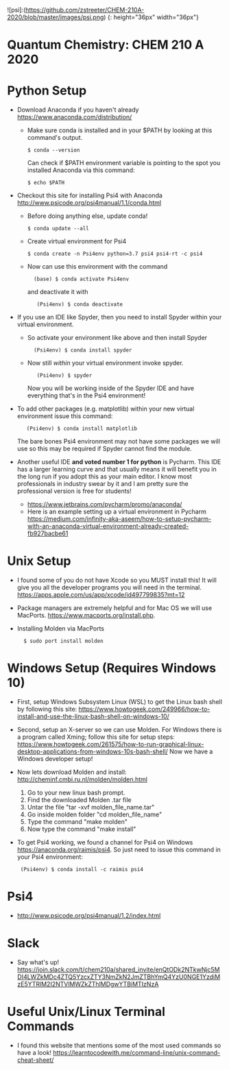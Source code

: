 <!-- ![psi](https://github.com/zstreeter/CHEM-210A-2020/blob/master/images/psi.png) -->
![psi]:(https://github.com/zstreeter/CHEM-210A-2020/blob/master/images/psi.png)
{: height="36px" width="36px"}

Quantum Chemistry: CHEM 210 A 2020
=========

# Python Setup
* Download Anaconda if you haven't already https://www.anaconda.com/distribution/
  * Make sure conda is installed and in your \$PATH by looking at this command's output.

    ```shell
	$ conda --version 
    ```

    Can check if \$PATH environment variable is pointing to the spot you installed Anaconda via this command:

    ```shell
	$ echo $PATH
    ```

* Checkout this site for installing Psi4 with Anaconda http://www.psicode.org/psi4manual/1.1/conda.html
  * Before doing anything else, update conda!

    ```shell
	$ conda update --all
    ```

  * Create virtual environment for Psi4

    ```shell
	$ conda create -n Psi4env python=3.7 psi4 psi4-rt -c psi4
    ```
  - Now can use this environment with the command

    ```shell
      (base) $ conda activate Psi4env
    ```
    and deactivate it with

    ```shell
       (Psi4env) $ conda deactivate
    ```
* If you use an IDE like Spyder, then you need to install Spyder within your virtual environment.
  * So activate your environment like above and then install Spyder

    ```shell
      (Psi4env) $ conda install spyder
    ```
  * Now still *within* your virtual environment invoke spyder.

    ```shell
       (Psi4env) $ spyder
    ```
    Now you will be working inside of the Spyder IDE and have everything that's in the Psi4 environment!
*  To add other packages (e.g. matplotlib) within your new virtual environment issue this command:

    ```shell
       (Psi4env) $ conda install matplotlib
    ```
   The bare bones Psi4 environment may not have some packages we will use so this may be required if Spyder cannot find the module. 

* Another useful IDE **and voted number 1 for python** is Pycharm. This IDE has a larger learning curve and that usually means it will benefit you in the long run if you adopt this as your main editor. I know most professionals in industry swear by it and I am pretty sure the professional version is free for students!
  * https://www.jetbrains.com/pycharm/promo/anaconda/
  * Here is an example setting up a virtual environment in Pycharm https://medium.com/infinity-aka-aseem/how-to-setup-pycharm-with-an-anaconda-virtual-environment-already-created-fb927bacbe61 

# Unix Setup
* I found some of you do not have Xcode so you MUST install this! It will give you all
  the developer programs you will need in the terminal. 
  https://apps.apple.com/us/app/xcode/id497799835?mt=12
* Package managers are extremely helpful and for Mac OS we will use MacPorts.
  https://www.macports.org/install.php.
* Installing Molden via MacPorts

    ``````shell
      $ sudo port install molden
    ``````

# Windows Setup (Requires Windows 10)
* First, setup Windows Subsystem Linux (WSL) to get the Linux bash shell by following this site:
  https://www.howtogeek.com/249966/how-to-install-and-use-the-linux-bash-shell-on-windows-10/
* Second, setup an X-server so we can use Molden. For Windows there is a program called Xming; follow this site for setup steps:
  https://www.howtogeek.com/261575/how-to-run-graphical-linux-desktop-applications-from-windows-10s-bash-shell/
Now we have a Windows developer setup!
* Now lets download Molden and install: http://cheminf.cmbi.ru.nl/molden/molden.html
  1. Go to your new linux bash prompt.
  2. Find the downloaded Molden .tar file
  3. Untar the file "tar -xvf molden_file_name.tar"
  4. Go inside molden folder "cd molden_file_name"
  5. Type the command "make molden"
  6. Now type the command "make install"
* To get Psi4 working, we found a channel for Psi4 on Windows https://anaconda.org/raimis/psi4.
  So just need to issue this command in your Psi4 environment:

    ``````shell
     (Psi4env) $ conda install -c raimis psi4
    ``````

# Psi4
* http://www.psicode.org/psi4manual/1.2/index.html

# Slack
* Say what's up! https://join.slack.com/t/chem210a/shared_invite/enQtODk2NTkwNjc5MDI4LWZkMDc4ZTQ5YzcxZTY3NmZkN2JmZTBhYmQ4YzU0NGE1YzdiMzE5YTRlM2I2NTVlMWZkZThlMDgwYTBiMTIzNzA

# Useful Unix/Linux Terminal Commands
* I found this website that mentions some of the most used commands so have a look!
  https://learntocodewith.me/command-line/unix-command-cheat-sheet/

<!-- #### Computer language, intro to architecture -->
<!-- * example `n**2` (1) Python -->

<!-- ```python -->
<!-- n = 5 -->
<!-- n ** 2 -->
<!-- ``` -->
<!-- (2) Assembly -->

<!-- ```assembly -->
<!-- push rbp -->
<!-- mov rbp, rsp -->
<!-- mov DWORD PTR [rbp-4], edi -->
<!-- mov eax, DWORD PTR [rbp-4] -->
<!-- imul eax, DWORD PTR [rbp-4] -->
<!-- pop rbp -->
<!-- ret -->
<!-- ``` -->
<!-- * registers and aritmetic units, (3) Binary -->

<!-- ```binary -->
<!-- 011100000111010101110011011010000010000001110010011000100 -->
<!-- 1110000000010100110110101101111011101100010000001110010011 -->
<!-- 0001001110000001011000010000001110010011100110111000000001 -->
<!-- 0100110110101101111011101100010000001000100010101110100111 -->
<!-- 1010100100100010000100000010100000101010001010010001000000 -->
<!-- 1011011011100100110001001110000001011010011010001011101001 -->
<!-- 0110000100000011001010110010001101001000010100110110101101 -->
<!-- 1110111011000100000011001010110000101111000001011000010000 -->
<!-- 0010001000101011101001111010100100100010000100000010100000 -->
<!-- 1010100010100100010000001011011011100100110001001110000001 -->
<!-- 0110100110100010111010000101001101001011011010111010101101 -->
<!-- 1000010000001100101011000010111100000101100001000000100010 -->
<!-- 0010101110100111101010010010001000010000001010000010101000 -->
<!-- 1010010001000000101101101110010011000100111000000101101001 -->
<!-- 1010001011101000010100111000001101111011100000010000001110 -->
<!-- 010011000100111000000001010011100100110010101110100 -->
<!-- ``` -->
<!-- * interpreted vs compiled -->
<!-- * LLVM -->

<!-- #### Variables, intro to code standards -->
<!-- * float, int, numpy arrays -->
<!-- * code standards -->
<!--   * constants -->
<!--   * tabs -->
<!--   * capital letters -->
<!--   * comments -->
<!--   * extra `\n` -->
<!--   * meaningful names -->

<!-- #### Basic variables, intro to code design -->
<!-- * functions, ```DRY``` code, default value in a function -->
<!-- * lists, dynamic memory allocation -->

<!-- ## Scientific Python -->
<!-- #### Intro to `numpy` -->
<!-- * numpy, lapack, blas, mkl -->
<!-- * basic numpy, the importance of knowing the size of the variable -->
<!-- * eigenvalues, eigenvectors, transformation -->
<!-- * debugging part 1, variable states -->
<!-- * matrix exp -->
<!-- * changing a basis set (next time fftw) -->
<!-- * debugging part 2: reusing existing code, change variable states, the `?` operator -->
<!-- * scipy and runge kutta -->
<!-- * solving a 2 level system with Runge-Kutta -->
<!-- * Problem: 3LS, see here: http://community.dur.ac.uk/thomas.billam/JQC_Atom_Light_2015-2016_L7.pdf -->

<!-- # Part 2 -->
<!-- * OOP -->
<!-- * fftw -->
<!-- * matplotlib -->
<!-- * unit tests? -->
